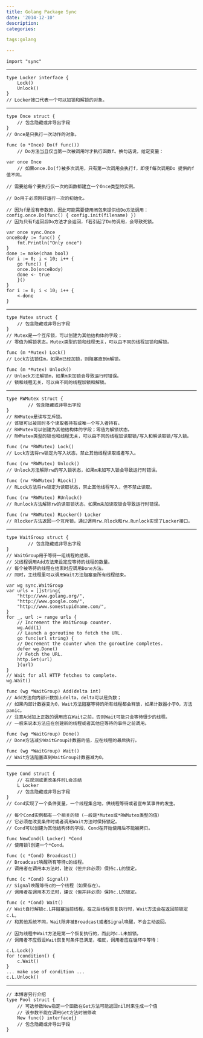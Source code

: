 ```yaml
---
title: Golang Package Sync
date: '2014-12-10'
description:
categories:

tags:golang

---
```


	import "sync"

---

	type Locker interface {
	    Lock()
	    Unlock()
	}
	// Locker接口代表一个可以加锁和解锁的对象。

---

	type Once struct {
	    // 包含隐藏或非导出字段
	}
	// Once是只执行一次动作的对象。

	func (o *Once) Do(f func())
        // Do方法当且仅当第一次被调用时才执行函数f。换句话说，给定变量：

	var once Once
        // 如果once.Do(f)被多次调用，只有第一次调用会执行f，即使f每次调用Do 提供的f值不同。

	// 需要给每个要执行仅一次的函数都建立一个Once类型的实例。

	// Do用于必须刚好运行一次的初始化。

	// 因为f是没有参数的，因此可能需要使用闭包来提供给Do方法调用：
	config.once.Do(func() { config.init(filename) })
	// 因为只有f返回后Do方法才会返回，f若引起了Do的调用，会导致死锁。

	var once sync.Once
	onceBody := func() {
	    fmt.Println("Only once")
	}
	done := make(chan bool)
	for i := 0; i < 10; i++ {
	    go func() {
		once.Do(onceBody)
		done <- true
	    }()
	}
	for i := 0; i < 10; i++ {
	    <-done
	}

---

	type Mutex struct {
	    // 包含隐藏或非导出字段
	}
	// Mutex是一个互斥锁，可以创建为其他结构体的字段；
	// 零值为解锁状态。Mutex类型的锁和线程无关，可以由不同的线程加锁和解锁。

	func (m *Mutex) Lock()
	// Lock方法锁住m，如果m已经加锁，则阻塞直到m解锁。

	func (m *Mutex) Unlock()
	// Unlock方法解锁m，如果m未加锁会导致运行时错误。
	// 锁和线程无关，可以由不同的线程加锁和解锁。
		
---

	type RWMutex struct {
    		// 包含隐藏或非导出字段
	}
	// RWMutex是读写互斥锁。
	// 该锁可以被同时多个读取者持有或唯一个写入者持有。
	// RWMutex可以创建为其他结构体的字段；零值为解锁状态。
	// RWMutex类型的锁也和线程无关，可以由不同的线程加读取锁/写入和解读取锁/写入锁。

	func (rw *RWMutex) Lock()
	// Lock方法将rw锁定为写入状态，禁止其他线程读取或者写入。

	func (rw *RWMutex) Unlock()
	// Unlock方法解除rw的写入锁状态，如果m未加写入锁会导致运行时错误。

	func (rw *RWMutex) RLock()
	// RLock方法将rw锁定为读取状态，禁止其他线程写入，但不禁止读取。

	func (rw *RWMutex) RUnlock()
	// Runlock方法解除rw的读取锁状态，如果m未加读取锁会导致运行时错误。

	func (rw *RWMutex) RLocker() Locker
	// Rlocker方法返回一个互斥锁，通过调用rw.Rlock和rw.Runlock实现了Locker接口。	

---

	type WaitGroup struct {
    		// 包含隐藏或非导出字段
	}
	// WaitGroup用于等待一组线程的结束。
	// 父线程调用Add方法来设定应等待的线程的数量。
	// 每个被等待的线程在结束时应调用Done方法。
	// 同时，主线程里可以调用Wait方法阻塞至所有线程结束。

	var wg sync.WaitGroup
	var urls = []string{
	    "http://www.golang.org/",
	    "http://www.google.com/",
	    "http://www.somestupidname.com/",
	}
	for _, url := range urls {
	    // Increment the WaitGroup counter.
	    wg.Add(1)
	    // Launch a goroutine to fetch the URL.
	    go func(url string) {
		// Decrement the counter when the goroutine completes.
		defer wg.Done()
		// Fetch the URL.
		http.Get(url)
	    }(url)
	}
	// Wait for all HTTP fetches to complete.
	wg.Wait()

	func (wg *WaitGroup) Add(delta int)
	// Add方法向内部计数加上delta，delta可以是负数；
	// 如果内部计数器变为0，Wait方法阻塞等待的所有线程都会释放，如果计数器小于0，方法panic。
	// 注意Add加上正数的调用应在Wait之前，否则Wait可能只会等待很少的线程。
	// 一般来说本方法应在创建新的线程或者其他应等待的事件之前调用。

	func (wg *WaitGroup) Done()
	// Done方法减少WaitGroup计数器的值，应在线程的最后执行。

	func (wg *WaitGroup) Wait()
	// Wait方法阻塞直到WaitGroup计数器减为0。

---

	type Cond struct {
	    // 在观测或更改条件时L会冻结
	    L Locker
	    // 包含隐藏或非导出字段
	}
	// Cond实现了一个条件变量，一个线程集合地，供线程等待或者宣布某事件的发生。

	// 每个Cond实例都有一个相关的锁（一般是*Mutex或*RWMutex类型的值）
	// 它必须在改变条件时或者调用Wait方法时保持锁定。
	// Cond可以创建为其他结构体的字段，Cond在开始使用后不能被拷贝。

	func NewCond(l Locker) *Cond
	// 使用锁l创建一个*Cond。

	func (c *Cond) Broadcast()
	// Broadcast唤醒所有等待c的线程。
	// 调用者在调用本方法时，建议（但并非必须）保持c.L的锁定。

	func (c *Cond) Signal()
	// Signal唤醒等待c的一个线程（如果存在）。
	// 调用者在调用本方法时，建议（但并非必须）保持c.L的锁定。

	func (c *Cond) Wait()
	// Wait自行解锁c.L并阻塞当前线程，在之后线程恢复执行时，Wait方法会在返回前锁定c.L。
	// 和其他系统不同，Wait除非被Broadcast或者Signal唤醒，不会主动返回。

	// 因为线程中Wait方法是第一个恢复执行的，而此时c.L未加锁。
	// 调用者不应假设Wait恢复时条件已满足，相反，调用者应在循环中等待：

	c.L.Lock()
	for !condition() {
	    c.Wait()
	}
	... make use of condition ...
	c.L.Unlock()

---

	// 本博客另行介绍
	type Pool struct {
	    // 可选参数New指定一个函数在Get方法可能返回nil时来生成一个值
	    // 该参数不能在调用Get方法时被修改
	    New func() interface{}
	    // 包含隐藏或非导出字段
	}


